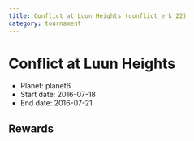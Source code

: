 ```yaml
---
title: Conflict at Luun Heights (conflict_erk_22)
category: tournament
---
```

# Conflict at Luun Heights

  * Planet: planet6
  * Start date: 2016-07-18
  * End date: 2016-07-21

## Rewards


